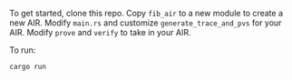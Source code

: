 To get started, clone this repo. Copy `fib_air` to a new module to create a new AIR.
Modify `main.rs` and customize `generate_trace_and_pvs` for your AIR. Modify `prove` and `verify` to take in your AIR.

To run:

```bash
cargo run
```
